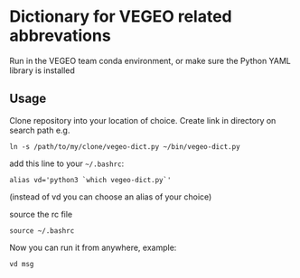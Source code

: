 # Dictionary for VEGEO related abbrevations
Run in the VEGEO team conda environment, or make sure the Python YAML library is installed

## Usage
Clone repository into your location of choice. Create link in directory on search path e.g.

```
ln -s /path/to/my/clone/vegeo-dict.py ~/bin/vegeo-dict.py
```

add this line to your ```~/.bashrc```:

```
alias vd='python3 `which vegeo-dict.py`'
```
(instead of vd you can choose an alias of your choice)

source the rc file

```
source ~/.bashrc
```

Now you can run it from anywhere, example:

```
vd msg
```


